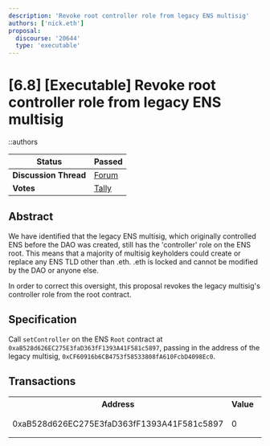 ```yaml
---
description: 'Revoke root controller role from legacy ENS multisig'
authors: ['nick.eth']
proposal:
  discourse: '20644'
  type: 'executable'
---
```


# [6.8] [Executable] Revoke root controller role from legacy ENS multisig

::authors

| **Status**            | Passed                                                                                                                        |
| --------------------- | ----------------------------------------------------------------------------------------------------------------------------- |
| **Discussion Thread** | [Forum](https://discuss.ens.domains/t/ep-6-8-executable-revoke-root-controller-role-from-legacy-ens-multisig/20644)           |
| **Votes**             | [Tally](https://www.tally.xyz/gov/ens/proposal/83558494563463316177076768398348085020294312678713085260352382286714788322618) |

## Abstract

We have identified that the legacy ENS multisig, which originally controlled ENS before the DAO was created, still has the 'controller' role on the ENS root. This means that a majority of multisig keyholders could create or replace any ENS TLD other than .eth. .eth is locked and cannot be modified by the DAO or anyone else.

In order to correct this oversight, this proposal revokes the legacy multisig's controller role from the root contract.

## Specification

Call `setController` on the ENS `Root` contract at `0xaB528d626EC275E3faD363fF1393A41F581c5897`, passing in the address of the legacy multisig, `0xCF60916b6CB4753f58533808fA610FcbD4098Ec0`.

## Transactions

<table>
    <tr>
        <th>Address</th>
        <th>Value</th>
        <th>Function</th>
        <th>Argument</th>
        <th>Value</th>
    </tr>
    <tr>
        <td rowspan="2">0xaB528d626EC275E3faD363fF1393A41F581c5897</td>
        <td rowspan="2">0</td>
        <td rowspan="2">setController</td>
        <td>address</td>
        <td>0xCF60916b6CB4753f58533808fA610FcbD4098Ec0</td>
    </tr>
    <tr>
        <td>controller</td>
        <td>false</td>
    </tr>
</table>
